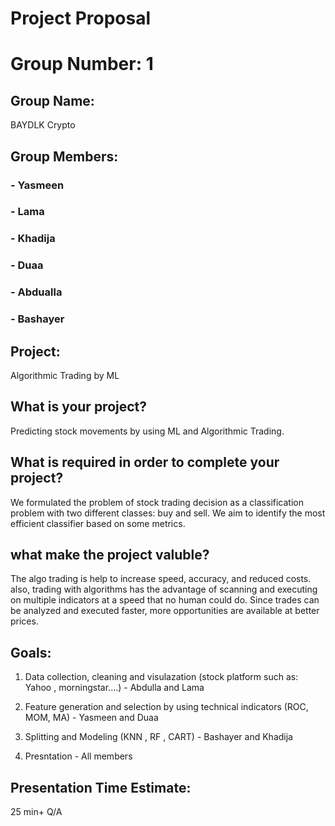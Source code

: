 # Project Proposal

# Group Number: 1

## Group Name:
BAYDLK Crypto


## Group Members:
### - Yasmeen 
### - Lama 
### - Khadija 
### - Duaa
### - Abdualla
### - Bashayer


## Project:
Algorithmic Trading by ML

## What is your project? 
Predicting stock movements by using ML and Algorithmic Trading.

## What is required in order to complete your project?
We formulated the problem of stock trading decision as a classification problem with two different classes:
buy and sell. We aim to identify the most efficient classifier based on some metrics.
## what make the project valuble?
The algo trading is help to increase speed, accuracy, and reduced costs. also, trading with algorithms has the advantage of scanning and executing on multiple indicators at a speed that no human could do. Since trades can be analyzed and executed faster, more opportunities are available at better prices.
## Goals: 
1. Data collection, cleaning and visulazation (stock platform such as: Yahoo , morningstar....) - Abdulla and Lama

2. Feature generation and selection by using technical indicators (ROC, MOM, MA) - Yasmeen and Duaa

3. Splitting and Modeling (KNN , RF , CART) - Bashayer and Khadija
 
4. Presntation - All members

## Presentation Time Estimate:
25 min+ Q/A

